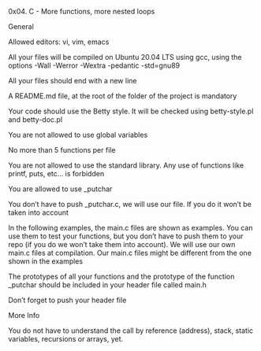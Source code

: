 0x04. C - More functions, more nested loops

General

Allowed editors: vi, vim, emacs

All your files will be compiled on Ubuntu 20.04 LTS using gcc, using the options -Wall -Werror -Wextra -pedantic -std=gnu89

All your files should end with a new line

A README.md file, at the root of the folder of the project is mandatory

Your code should use the Betty style. It will be checked using betty-style.pl and betty-doc.pl

You are not allowed to use global variables

No more than 5 functions per file

You are not allowed to use the standard library. Any use of functions like printf, puts, etc… is forbidden

You are allowed to use _putchar

You don’t have to push _putchar.c, we will use our file. If you do it won’t be taken into account

In the following examples, the main.c files are shown as examples. You can use them to test your functions, but you don’t have to push them to your repo (if you do we won’t take them into account). We will use our own main.c files at compilation. Our main.c files might be different from the one shown in the examples

The prototypes of all your functions and the prototype of the function _putchar should be included in your header file called main.h

Don’t forget to push your header file




More Info

You do not have to understand the call by reference (address), stack, static variables, recursions or arrays, yet.


